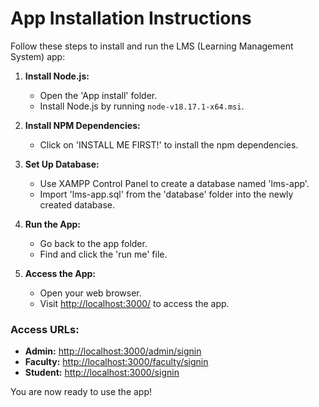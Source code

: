 # App Installation Instructions

Follow these steps to install and run the LMS (Learning Management System) app:

1. **Install Node.js:**
   - Open the 'App install' folder.
   - Install Node.js by running `node-v18.17.1-x64.msi`.

2. **Install NPM Dependencies:**
   - Click on 'INSTALL ME FIRST!' to install the npm dependencies.

3. **Set Up Database:**
   - Use XAMPP Control Panel to create a database named 'lms-app'.
   - Import 'lms-app.sql' from the 'database' folder into the newly created database.

4. **Run the App:**
   - Go back to the app folder.
   - Find and click the 'run me' file.

5. **Access the App:**
   - Open your web browser.
   - Visit [http://localhost:3000/](http://localhost:3000/) to access the app.

### Access URLs:

- **Admin:** [http://localhost:3000/admin/signin](http://localhost:3000/admin/signin)
- **Faculty:** [http://localhost:3000/faculty/signin](http://localhost:3000/faculty/signin)
- **Student:** [http://localhost:3000/signin](http://localhost:3000/signin)

You are now ready to use the app!
